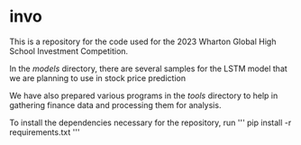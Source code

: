# invo
This is a repository for the code used for the 2023 Wharton Global High School Investment Competition.

In the _models_ directory, there are several samples for the LSTM model that we are planning to use in stock price prediction

We have also prepared various programs in the _tools_ directory to help in gathering finance data and processing them for analysis.

To install the dependencies necessary for the repository, run
'''
pip install -r requirements.txt
'''
